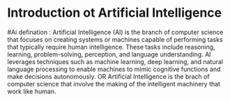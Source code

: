 # Introduction ot Artificial Intelligence 

#Ai defination :
  Artificial Intelligence (AI) is the branch of computer science that focuses on creating systems or machines capable of performing tasks that typically require human intelligence. These tasks include reasoning, learning, problem-solving, perception, and language understanding. AI leverages techniques such as machine learning, deep learning, and natural language processing to enable machines to mimic cognitive functions and make decisions autonomously.
OR
Artificial Intelligence is the brach of computer science that involve the making of the intelligent machinery that work like human.
